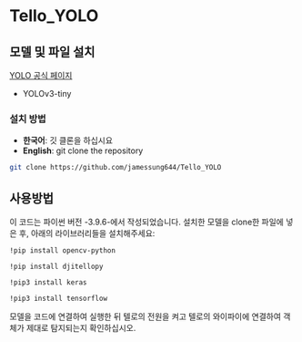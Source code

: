 # Tello_YOLO

## 모델 및 파일 설치 

[YOLO 공식 페이지](https://pjreddie.com/darknet/yolo/)

- YOLOv3-tiny

### 설치 방법

- **한국어**: 깃 클론을 하십시요
- **English**: git clone the repository

```bash
git clone https://github.com/jamessung644/Tello_YOLO
```
## 사용방법

이 코드는 파이썬 버전 -3.9.6-에서 작성되었습니다. 설치한 모델을 clone한 파일에 넣은 후, 아래의 라이브러리들을 설치해주세요:
```
!pip install opencv-python
```
```
!pip install djitellopy
```
```
!pip3 install keras
```
```
!pip3 install tensorflow
```
모델을 코드에 연결하여 실행한 뒤 텔로의 전원을 켜고 텔로의 와이파이에 연결하여 객체가 제대로 탐지되는지 확인하십시오.
